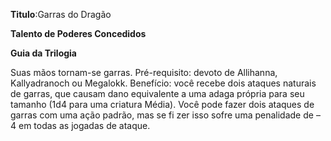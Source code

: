 **Titulo**:Garras do Dragão

**Talento de Poderes Concedidos**

**Guia da Trilogia**

 Suas mãos tornam-se garras. Pré-requisito: devoto de Allihanna, Kallyadranoch ou Megalokk. Benefício: você recebe dois ataques naturais de garras, que causam dano equivalente a uma adaga própria para seu tamanho (1d4 para uma criatura Média). Você pode fazer dois ataques de garras com uma ação padrão, mas se fi zer isso sofre uma penalidade de –4 em todas as jogadas de ataque.